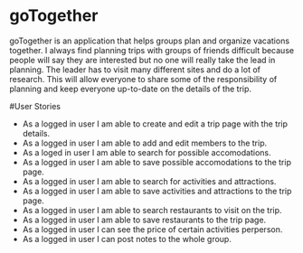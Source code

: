 # goTogether

goTogether is an application that helps groups plan and organize vacations together.
I always find planning trips with groups of friends difficult because people will say they are interested but no
one will really take the lead in planning. The leader has to visit many different sites and do a lot of research. This will allow everyone to share some of the responsibility of planning and keep everyone up-to-date on the details of the trip.


#User Stories
- As a logged in user I am able to create and edit a trip page with the trip details.
- As a logged in user I am able to add and edit members to the trip.
- As a loged in user I am able to search for possible accomodations.
- As a logged in user I am able to save possible accomodations to the trip page.
- As a logged in user I am able to search for activities and attractions.
- As a logged in user I am able to save activities and attractions to the trip page.
- As a logged in user I am able to search restaurants to visit on the trip.
- As a logged in user I am able to save restaurants to the trip page.
- As a logged in user I can see the price of certain activities perperson.
- As a logged in user I can post notes to the whole group.
